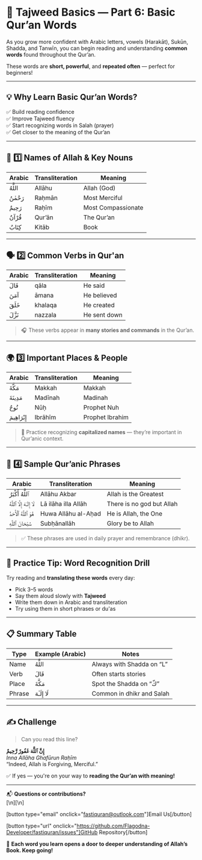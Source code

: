 # 📘 Tajweed Basics — Part 6: Basic Qur’an Words

As you grow more confident with Arabic letters, vowels (Harakāt), Sukūn, Shadda, and Tanwīn, you can begin reading and understanding **common words** found throughout the Qur’an.

These words are **short, powerful**, and **repeated often** — perfect for beginners!

---

## 💡 Why Learn Basic Qur’an Words?

✅ Build reading confidence  
✅ Improve Tajweed fluency  
✅ Start recognizing words in Salah (prayer)  
✅ Get closer to the meaning of the Qur’an

---

## 🕋 1️⃣ Names of Allah & Key Nouns

| Arabic   | Transliteration | Meaning            |
| -------- | --------------- | ------------------ |
| اللَّهُ  | Allāhu          | Allah (God)        |
| رَحْمٰنُ | Raḥmān          | Most Merciful      |
| رَحِيمٌ  | Raḥīm           | Most Compassionate |
| قُرْآنٌ  | Qur’ān          | The Qur’an         |
| كِتَابٌ  | Kitāb           | Book               |

---

## 🗣 2️⃣ Common Verbs in Qur'an

| Arabic  | Transliteration | Meaning      |
| ------- | --------------- | ------------ |
| قَالَ   | qāla            | He said      |
| آمَنَ   | āmana           | He believed  |
| خَلَقَ  | khalaqa         | He created   |
| نَزَّلَ | nazzala         | He sent down |

> 🎧 These verbs appear in **many stories and commands** in the Qur’an.

---

## 🌍 3️⃣ Important Places & People

| Arabic       | Transliteration | Meaning         |
| ------------ | --------------- | --------------- |
| مَكَّةَ      | Makkah          | Makkah          |
| مَدِينَةَ    | Madīnah         | Madinah         |
| نُوحٌ        | Nūḥ             | Prophet Nuh     |
| إِبْرَاهِيمَ | Ibrāhīm         | Prophet Ibrahim |

> 🧠 Practice recognizing **capitalized names** — they’re important in Qur’anic context.

---

## 📖 4️⃣ Sample Qur’anic Phrases

| Arabic                      | Transliteration     | Meaning                   |
| --------------------------- | ------------------- | ------------------------- |
| ٱللَّهُ أَكْبَرُ            | Allāhu Akbar        | Allah is the Greatest     |
| لَا إِلَـٰهَ إِلَّا ٱللَّهُ | Lā ilāha illa Allāh | There is no god but Allah |
| هُوَ ٱللَّهُ ٱلْأَحَدُ      | Huwa Allāhu al-Aḥad | He is Allah, the One      |
| سُبْحَانَ ٱللَّهِ           | Subḥānallāh         | Glory be to Allah         |

> ✅ These phrases are used in daily prayer and remembrance (dhikr).

---

## 🧠 Practice Tip: Word Recognition Drill

Try reading and **translating these words** every day:

- Pick 3–5 words
- Say them aloud slowly with **Tajweed**
- Write them down in Arabic and transliteration
- Try using them in short phrases or du'as

---

## 📋 Summary Table

| Type   | Example (Arabic) | Notes                     |
| ------ | ---------------- | ------------------------- |
| Name   | اللَّهُ          | Always with Shadda on “L” |
| Verb   | قَالَ            | Often starts stories      |
| Place  | مَكَّةَ          | Spot the Shadda on “كّ”   |
| Phrase | لَا إِلَـٰهَ     | Common in dhikr and Salah |

---

## ✍️ Challenge

> Can you read this line?

**إِنَّ ٱللَّهَ غَفُورٌ رَّحِيمٌ**  
_Inna Allāha Ghafūrun Raḥīm_  
“Indeed, Allah is Forgiving, Merciful.”

✅ If yes — you're on your way to **reading the Qur’an with meaning!**

---

📬 **Questions or contributions?**  
[\n][\n]

[button type="email" onclick="fastiquran@outlook.com"]Email Us[/button]

[button type="url" onclick="https://github.com/Flagodna-Developer/fastiquran/issues"]GitHub Repository[/button]

🌟 **Each word you learn opens a door to deeper understanding of Allah’s Book. Keep going!**

